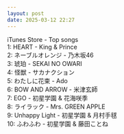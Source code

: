 ```yaml
---
layout: post
date: 2025-03-12 22:27
---
```


iTunes Store - Top songs<br />
1: HEART - King & Prince<br />
2: ネーブルオレンジ - 乃木坂46<br />
3: 琥珀 - SEKAI NO OWARI<br />
4: 怪獣 - サカナクション<br />
5: わたしに花束 - Ado<br />
6: BOW AND ARROW - 米津玄師<br />
7: EGO - 初星学園 & 花海咲季<br />
8: ライラック - Mrs. GREEN APPLE<br />
9: Unhappy Light - 初星学園 & 月村手毬<br />
10: ふわふわ - 初星学園 & 藤田ことね<br />
